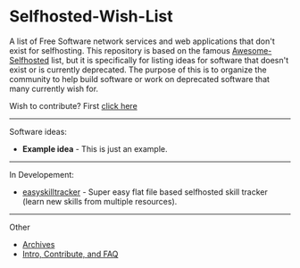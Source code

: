 # Selfhosted-Wish-List

A list of Free Software network services and web applications that don't exist for selfhosting. This repository is based on the famous [Awesome-Selfhosted](https://github.com/Kickball/awesome-selfhosted/blob/master/README.md) list, but it is specifically for listing ideas for software that doesn't exist or is currently deprecated. The purpose of this is to organize the community to help build software or work on deprecated software that many currently wish for.

Wish to contribute? First [click here](/Contribute.md)

--------------------
Software ideas:
<!-- BEGIN SOFTWARE LIST -->

- **Example idea** - This is just an example.


--------------------
In Developement:
- [easyskilltracker](https://github.com/spech66/easyskilltracker) - Super easy flat file based selfhosted skill tracker (learn new skills from multiple resources).
--------------------
Other
- [Archives](/Archives.md)
- [Intro, Contribute, and FAQ](/Contribute.md)
